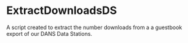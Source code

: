 # ExtractDownloadsDS
A script created to extract the number downloads from a a guestbook export of our DANS Data Stations. 
